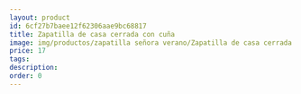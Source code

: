 ```yaml
---
layout: product
id: 6cf27b7baee12f62306aae9bc68817
title: Zapatilla de casa cerrada con cuña 
image: img/productos/zapatilla señora verano/Zapatilla de casa cerrada con cuña =17.webp
price: 17
tags: 
description: 
order: 0
---
```

